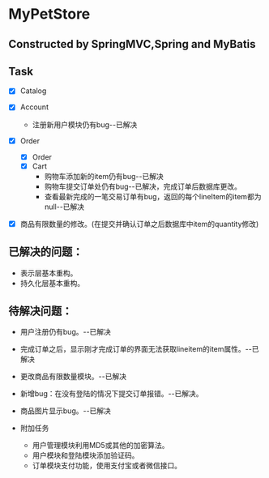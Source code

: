 # MyPetStore

## Constructed by SpringMVC,Spring and MyBatis

## Task
 - [x] Catalog  

 - [x] Account
   * 注册新用户模块仍有bug--已解决

 - [x] Order
    - [x] Order
    - [x] Cart
        * 购物车添加新的item仍有bug--已解决
        * 购物车提交订单处仍有bug--已解决，完成订单后数据库更改。
        * 查看最新完成的一笔交易订单有bug，返回的每个lineItem的item都为null--已解决️

 - [x] 商品有限数量的修改。(在提交并确认订单之后数据库中item的quantity修改)

 ## 已解决的问题：

* 表示层基本重构。
* 持久化层基本重构。


 ## 待解决问题：
 * 用户注册仍有bug。--已解决

 * 完成订单之后，显示刚才完成订单的界面无法获取lineitem的item属性。--已解决

 * 更改商品有限数量模块。--已解决
 
 * 新增bug：在没有登陆的情况下提交订单报错。--已解决。
 
 * 商品图片显示bug。--已解决 

 * 附加任务

    * 用户管理模块利用MD5或其他的加密算法。
    * 用户模块和登陆模块添加验证码。
    * 订单模块支付功能，使用支付宝或者微信接口。

   



 




